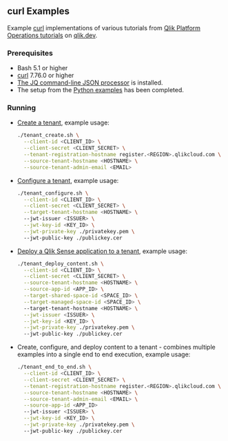 ## curl Examples

Example [curl](https://curl.se/) implementations of various tutorials from [Qlik Platform Operations tutorials](https://qlik.dev/manage/platform-operations/overview) on [qlik.dev](http://qlik.dev).

### Prerequisites
* Bash 5.1 or higher
* [curl](https://curl.se/) 7.76.0 or higher
* [The JQ command-line JSON processor](https://github.com/stedolan/jq/wiki/Installation) is installed.
* The setup from the [Python examples](../sdk-python) has been completed.

### Running

* [Create a tenant](https://qlik.dev/tutorials/create-a-tenant), example usage:
    ```bash
    ./tenant_create.sh \
      --client-id <CLIENT_ID> \
      --client-secret <CLIENT_SECRET> \
      --tenant-registration-hostname register.<REGION>.qlikcloud.com \
      --source-tenant-hostname <HOSTNAME> \
      --source-tenant-admin-email <EMAIL>
    ```

* [Configure a tenant](https://qlik.dev/tutorials/configure-a-tenant), example usage:
    ```bash
    ./tenant_configure.sh \
      --client-id <CLIENT_ID> \
      --client-secret <CLIENT_SECRET> \
      --target-tenant-hostname <HOSTNAME> \ 
      --jwt-issuer <ISSUER> \
      --jwt-key-id <KEY_ID> \
      --jwt-private-key ./privatekey.pem \ 
      --jwt-public-key ./publickey.cer
    ```

* [Deploy a Qlik Sense application to a tenant](https://qlik.dev/tutorials/deploy-a-qlik-sense-application-to-a-tenant), example usage:
    ```bash
    ./tenant_deploy_content.sh \
      --client-id <CLIENT_ID> \
      --client-secret <CLIENT_SECRET> \
      --source-tenant-hostname <HOSTNAME> \
      --source-app-id <APP_ID> \
      --target-shared-space-id <SPACE_ID> \
      --target-managed-space-id <SPACE_ID> \ 
      --target-tenant-hostname <HOSTNAME> \
      --jwt-issuer <ISSUER> \
      --jwt-key-id <KEY_ID> \
      --jwt-private-key ./privatekey.pem \ 
      --jwt-public-key ./publickey.cer
    ```

* Create, configure, and deploy content to a tenant - combines multiple examples into a single end to end execution, example usage:
    ```bash
    ./tenant_end_to_end.sh \
      --client-id <CLIENT_ID> \
      --client-secret <CLIENT_SECRET> \
      --tenant-registration-hostname register.<REGION>.qlikcloud.com \
      --source-tenant-hostname <HOSTNAME> \
      --source-tenant-admin-email <EMAIL> \
      --source-app-id <APP_ID> 
      --jwt-issuer <ISSUER> \
      --jwt-key-id <KEY_ID> \
      --jwt-private-key ./privatekey.pem \ 
      --jwt-public-key ./publickey.cer
    ```
